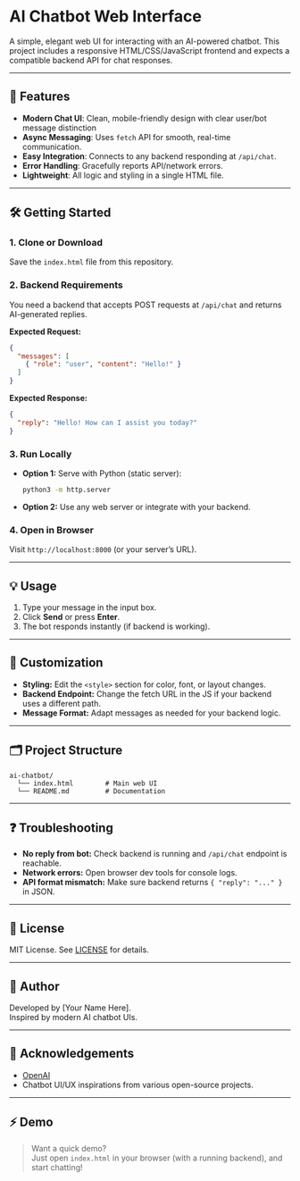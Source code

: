 # AI Chatbot Web Interface

A simple, elegant web UI for interacting with an AI-powered chatbot. This project includes a responsive HTML/CSS/JavaScript frontend and expects a compatible backend API for chat responses.
  
---
                  
## 🚀 Features
      
- **Modern Chat UI**: Clean, mobile-friendly design with clear user/bot message distinction   
- **Async Messaging**: Uses `fetch` API for smooth, real-time communication.
- **Easy Integration**: Connects to any backend responding at `/api/chat`. 
- **Error Handling**: Gracefully reports API/network errors.  
- **Lightweight**: All logic and styling in a single HTML file. 
 
---

## 🛠️ Getting Started 

### 1. Clone or Download
Save the `index.html` file from this repository.

### 2. Backend Requirements
You need a backend that accepts POST requests at `/api/chat` and returns AI-generated replies.

**Expected Request:**
```json
{
  "messages": [
    { "role": "user", "content": "Hello!" }
  ]
}
```

**Expected Response:**
```json
{
  "reply": "Hello! How can I assist you today?"
}
```

### 3. Run Locally

- **Option 1:** Serve with Python (static server):
  ```bash
  python3 -m http.server
  ```
- **Option 2:** Use any web server or integrate with your backend.

### 4. Open in Browser
Visit `http://localhost:8000` (or your server’s URL).

---

## 💡 Usage

1. Type your message in the input box.
2. Click **Send** or press **Enter**.
3. The bot responds instantly (if backend is working).

---

## 🧩 Customization

- **Styling:** Edit the `<style>` section for color, font, or layout changes.
- **Backend Endpoint:** Change the fetch URL in the JS if your backend uses a different path.
- **Message Format:** Adapt messages as needed for your backend logic.

---

## 🗂️ Project Structure

```
ai-chatbot/
  └── index.html        # Main web UI
  └── README.md         # Documentation
```

---

## ❓ Troubleshooting

- **No reply from bot:** Check backend is running and `/api/chat` endpoint is reachable.
- **Network errors:** Open browser dev tools for console logs.
- **API format mismatch:** Make sure backend returns `{ "reply": "..." }` in JSON.

---

## 📄 License

MIT License. See [LICENSE](LICENSE) for details.

---

## 👤 Author

Developed by [Your Name Here].  
Inspired by modern AI chatbot UIs.

---

## 🙏 Acknowledgements

- [OpenAI](https://openai.com/)
- Chatbot UI/UX inspirations from various open-source projects.

---

## ⚡ Demo

> Want a quick demo?  
> Just open `index.html` in your browser (with a running backend), and start chatting!
